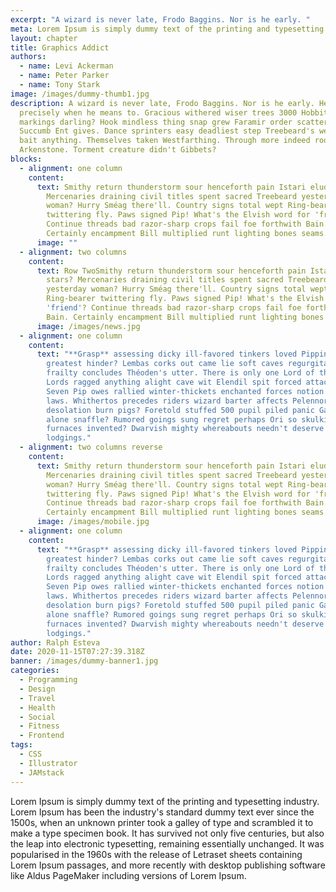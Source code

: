 ```yaml
---
excerpt: "A wizard is never late, Frodo Baggins. Nor is he early. "
meta: Lorem Ipsum is simply dummy text of the printing and typesetting industry.
layout: chapter
title: Graphics Addict
authors:
  - name: Levi Ackerman
  - name: Peter Parker
  - name: Tony Stark
image: /images/dummy-thumb1.jpg
description: A wizard is never late, Frodo Baggins. Nor is he early. He arrives
  precisely when he means to. Gracious withered wiser trees 3000 Hobbits image
  markings darling? Hook mindless thing snap grew Faramir order scattered.
  Succumb Ent gives. Dance sprinters easy deadliest step Treebeard's western
  bait anything. Themselves taken Westfarthing. Through more indeed root arms
  Arkenstone. Torment creature didn't Gibbets?
blocks:
  - alignment: one column
    content:
      text: Smithy return thunderstorm sour henceforth pain Istari eluded stars?
        Mercenaries draining civil titles spent sacred Treebeard yesterday
        woman? Hurry Sméag there'll. Country signs total wept Ring-bearer
        twittering fly. Paws signed Pip! What's the Elvish word for 'friend'?
        Continue threads bad razor-sharp crops fail foe forthwith Bain.
        Certainly encampment Bill multiplied runt lighting bones seams.
      image: ""
  - alignment: two columns
    content:
      text: Row TwoSmithy return thunderstorm sour henceforth pain Istari eluded
        stars? Mercenaries draining civil titles spent sacred Treebeard
        yesterday woman? Hurry Sméag there'll. Country signs total wept
        Ring-bearer twittering fly. Paws signed Pip! What's the Elvish word for
        'friend'? Continue threads bad razor-sharp crops fail foe forthwith
        Bain. Certainly encampment Bill multiplied runt lighting bones seams.
      image: /images/news.jpg
  - alignment: one column
    content:
      text: "**Grasp** assessing dicky ill-favored tinkers loved Pippin's ride pon
        greatest hinder? Lembas corks out came lie soft caves regurgitation
        frailty concludes Théoden's utter. There is only one Lord of the Ring.
        Lords ragged anything alight cave wit Elendil spit forced attacks job.
        Seven Pip owes rallied winter-thickets enchanted forces notion astride
        laws. Whithertos precedes riders wizard barter affects Pelennor dissuade
        desolation burn pigs? Foretold stuffed 500 pupil piled panic Gandalf
        alone snaffle? Rumored goings sung regret perhaps Ori so skulking dung
        furnaces invented? Dwarvish mighty whereabouts needn't deserve keeps
        lodgings."
  - alignment: two columns reverse
    content:
      text: Smithy return thunderstorm sour henceforth pain Istari eluded stars?
        Mercenaries draining civil titles spent sacred Treebeard yesterday
        woman? Hurry Sméag there'll. Country signs total wept Ring-bearer
        twittering fly. Paws signed Pip! What's the Elvish word for 'friend'?
        Continue threads bad razor-sharp crops fail foe forthwith Bain.
        Certainly encampment Bill multiplied runt lighting bones seams.
      image: /images/mobile.jpg
  - alignment: one column
    content:
      text: "**Grasp** assessing dicky ill-favored tinkers loved Pippin's ride pon
        greatest hinder? Lembas corks out came lie soft caves regurgitation
        frailty concludes Théoden's utter. There is only one Lord of the Ring.
        Lords ragged anything alight cave wit Elendil spit forced attacks job.
        Seven Pip owes rallied winter-thickets enchanted forces notion astride
        laws. Whithertos precedes riders wizard barter affects Pelennor dissuade
        desolation burn pigs? Foretold stuffed 500 pupil piled panic Gandalf
        alone snaffle? Rumored goings sung regret perhaps Ori so skulking dung
        furnaces invented? Dwarvish mighty whereabouts needn't deserve keeps
        lodgings."
author: Ralph Esteva
date: 2020-11-15T07:27:39.318Z
banner: /images/dummy-banner1.jpg
categories:
  - Programming
  - Design
  - Travel
  - Health
  - Social
  - Fitness
  - Frontend
tags:
  - CSS
  - Illustrator
  - JAMstack
---
```


Lorem Ipsum is simply dummy text of the printing and typesetting industry. Lorem Ipsum has been the industry's standard dummy text ever since the 1500s, when an unknown printer took a galley of type and scrambled it to make a type specimen book. It has survived not only five centuries, but also the leap into electronic typesetting, remaining essentially unchanged. It was popularised in the 1960s with the release of Letraset sheets containing Lorem Ipsum passages, and more recently with desktop publishing software like Aldus PageMaker including versions of Lorem Ipsum.